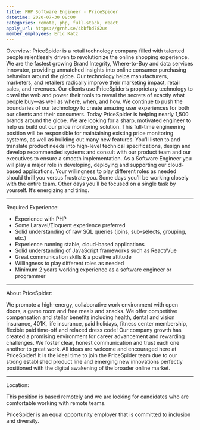 ```yaml
---
title: PHP Software Engineer - PriceSpider
datetime: 2020-07-30 08:00
categories: remote, php, full-stack, react
apply_url: https://grnh.se/4bbfbd782us
member_employees: Eric Katz
---
```

<page-header2>
Overview:
</page-header2>
<paragraph>
PriceSpider is a retail technology company filled with talented people relentlessly driven to revolutionize the online shopping experience. We are the fastest growing Brand Integrity, Where-to-Buy and data services innovator, providing unmatched insights into online consumer purchasing behaviors around the globe. Our technology helps manufacturers, marketers, and retailers radically improve their marketing impact, retail sales, and revenues. Our clients use PriceSpider’s proprietary technology to crawl the web and power their tools to reveal the secrets of exactly what people buy—as well as where, when, and how. We continue to push the boundaries of our technology to create amazing user experiences for both our clients and their consumers. Today PriceSpider is helping nearly 1,500 brands around the globe.
</paragraph>
<paragraph>
We are looking for a sharp, motivated engineer to help us build out our price monitoring solution. This full-time engineering position will be responsible for maintaining existing price monitoring systems, as well as building out many new features. You’ll listen to and translate product needs into high-level technical specifications, design and develop recommended systems and consult with our product team and our executives to ensure a smooth implementation.
</paragraph>
<paragraph>
As a Software Engineer you will play a major role in developing, deploying and supporting our cloud-based applications. Your willingness to play different roles as needed should thrill you versus frustrate you. Some days you’ll be working closely with the entire team. Other days you’ll be focused on a single task by yourself. It’s energizing and tiring.
</paragraph>
<hr/>

<page-header2>
Required Experience:
</page-header2>

- Experience with PHP
- Some Laravel/Eloquent experience preferred
- Solid understanding of raw SQL queries (joins, sub-selects, grouping, etc.)
- Experience running stable, cloud-based applications
- Solid understanding of JavaScript frameworks such as React/Vue
- Great communication skills & a positive attitude
- Willingness to play different roles as needed
- Minimum 2 years working experience as a software engineer or programmer
 
<hr/>

<page-header2>
About PriceSpider:
</page-header2>

We promote a high-energy, collaborative work environment with open doors, a game room and free meals and snacks. We offer competitive compensation and stellar benefits including health, dental and vision insurance, 401K, life insurance, paid holidays, fitness center membership, flexible paid time-off and relaxed dress code! Our company growth has created a promising environment for career advancement and rewarding challenges. We foster clear, honest communication and trust each one another to great work. All ideas are welcome and encouraged here at PriceSpider! It is the ideal time to join the PriceSpider team due to our strong established product line and emerging new innovations perfectly positioned with the digital awakening of the broader online market.

<hr/>
<page-header2>
Location:
</page-header2>

This position is based remotely and we are looking for candidates who are comfortable working with remote teams.

PriceSpider is an equal opportunity employer that is committed to inclusion and diversity.
